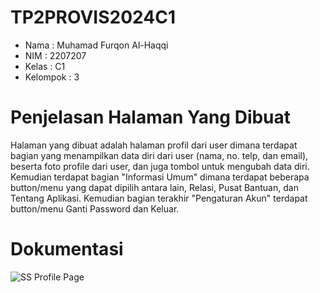 # TP2PROVIS2024C1
- Nama : Muhamad Furqon Al-Haqqi
- NIM : 2207207
- Kelas : C1
- Kelompok : 3

# Penjelasan Halaman Yang Dibuat
Halaman yang dibuat adalah halaman profil dari user dimana terdapat bagian yang menampilkan data diri dari user (nama, no. telp, dan email), beserta foto profile dari user, dan juga tombol untuk mengubah data diri.
Kemudian terdapat bagian "Informasi Umum" dimana terdapat beberapa button/menu yang dapat dipilih antara lain, Relasi, Pusat Bantuan, dan Tentang Aplikasi.
Kemudian bagian terakhir "Pengaturan Akun" terdapat button/menu Ganti Password dan Keluar.

# Dokumentasi
![SS Profile Page]('./Screenshots/SS_Profile_Page.png')
